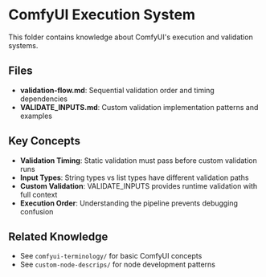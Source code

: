 # ComfyUI Execution System

This folder contains knowledge about ComfyUI's execution and validation systems.

## Files

- **validation-flow.md**: Sequential validation order and timing dependencies
- **VALIDATE_INPUTS.md**: Custom validation implementation patterns and examples

## Key Concepts

- **Validation Timing**: Static validation must pass before custom validation runs
- **Input Types**: String types vs list types have different validation paths  
- **Custom Validation**: VALIDATE_INPUTS provides runtime validation with full context
- **Execution Order**: Understanding the pipeline prevents debugging confusion

## Related Knowledge

- See `comfyui-terminology/` for basic ComfyUI concepts
- See `custom-node-descrips/` for node development patterns